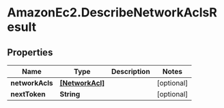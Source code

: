 # AmazonEc2.DescribeNetworkAclsResult

## Properties

Name | Type | Description | Notes
------------ | ------------- | ------------- | -------------
**networkAcls** | [**[NetworkAcl]**](NetworkAcl.md) |  | [optional] 
**nextToken** | **String** |  | [optional] 


